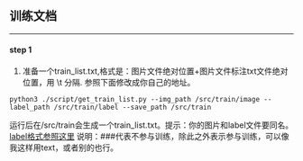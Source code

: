 ## 训练文档
***
#### step 1
1. 准备一个train_list.txt,格式是：图片文件绝对位置+图片文件标注txt文件绝对位置，用 \t 分隔. 参照下面修改成你自己的地址。

```
python3 ./script/get_train_list.py --img_path /src/train/image --label_path /src/train/label --save_path /src/train
```
运行后在/src/train会生成一个train_list.txt。提示：你的图片和label文件要同名。[label格式参照这里](https://github.com/BADBADBADBOY/pytorchOCR/blob/master/doc/example/label/img_1000.txt)
说明：###代表不参与训练，除此之外表示参与训练，可以像我这样用text，或者别的也行。

